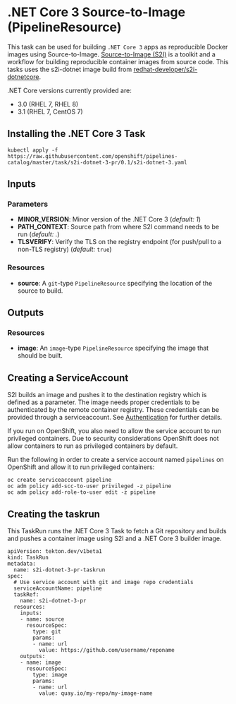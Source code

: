 # .NET Core 3 Source-to-Image (PipelineResource)

This task can be used for building `.NET Core 3` apps as reproducible Docker
images using Source-to-Image. [Source-to-Image (S2I)](https://github.com/openshift/source-to-image)
is a toolkit and a workflow for building reproducible container images
from source code. This tasks uses the s2i-dotnet image build from [redhat-developer/s2i-dotnetcore](https://github.com/redhat-developer/s2i-dotnetcore).

.NET Core versions currently provided are:

- 3.0 (RHEL 7, RHEL 8)
- 3.1 (RHEL 7, CentOS 7)

## Installing the .NET Core 3 Task

```
kubectl apply -f https://raw.githubusercontent.com/openshift/pipelines-catalog/master/task/s2i-dotnet-3-pr/0.1/s2i-dotnet-3.yaml
```

## Inputs

### Parameters

* **MINOR_VERSION**: Minor version of the .NET Core 3
  (_default: 1_)
* **PATH_CONTEXT**: Source path from where S2I command needs to be run
  (_default: ._)
* **TLSVERIFY**: Verify the TLS on the registry endpoint (for push/pull to a
  non-TLS registry) (_default:_ `true`)


### Resources

* **source**: A `git`-type `PipelineResource` specifying the location of the
  source to build.

## Outputs

### Resources

* **image**: An `image`-type `PipelineResource` specifying the image that should
  be built.

## Creating a ServiceAccount

S2I builds an image and pushes it to the destination registry which is
defined as a parameter. The image needs proper credentials to be
authenticated by the remote container registry. These credentials can
be provided through a serviceaccount. See [Authentication](https://github.com/tektoncd/pipeline/blob/master/docs/auth.md#basic-authentication-docker)
for further details.

If you run on OpenShift, you also need to allow the service
account to run privileged containers. Due to security considerations
OpenShift does not allow containers to run as privileged containers
by default.

Run the following in order to create a service account named
`pipelines` on OpenShift and allow it to run privileged containers:

```
oc create serviceaccount pipeline
oc adm policy add-scc-to-user privileged -z pipeline
oc adm policy add-role-to-user edit -z pipeline
```

## Creating the taskrun

This TaskRun runs the .NET Core 3 Task to fetch a Git repository and builds and
pushes a container image using S2I and a .NET Core 3 builder image.

```
apiVersion: tekton.dev/v1beta1
kind: TaskRun
metadata:
  name: s2i-dotnet-3-pr-taskrun
spec:
  # Use service account with git and image repo credentials
  serviceAccountName: pipeline
  taskRef:
    name: s2i-dotnet-3-pr
  resources:
    inputs:
    - name: source
      resourceSpec:
        type: git
        params:
        - name: url
          value: https://github.com/username/reponame
    outputs:
    - name: image
      resourceSpec:
        type: image
        params:
        - name: url
          value: quay.io/my-repo/my-image-name
```
